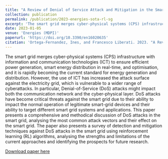 ```yaml
---
title: "A Review of Denial of Service Attack and Mitigation in the Smart Grid Using Reinforcement Learning"
collection: publication
permalink: /publication/2023-energies-sota-rl-sg
excerpt: 'The smart grid merges cyber-physical systems (CPS) infrastructure with information and communication technologies (ICT) to ensure efficient power generation, smart energy distribution in real-time, and optimisation, and it is rapidly becoming the current standard for energy generation and distribution. However, the use of ICT has increased the attack surface against the electricity grid, which is vulnerable to a wider range of cyberattacks. In particular, Denial-of-Service (DoS) attacks might impact both the communication network and the cyber-physical layer. DoS attacks have become critical threats against the smart grid due to their ability to impact the normal operation of legitimate smart-grid devices and their ability to target different smart grid systems and applications. This paper presents a comprehensive and methodical discussion of DoS attacks in the smart grid, analysing the most common attack vectors and their effect on the smart grid. The paper also presents a survey of detection and mitigation techniques against DoS attacks in the smart grid using reinforcement learning (RL) algorithms, analysing the strengths and limitations of the current approaches and identifying the prospects for future research.'
date: 2023-01-05
venue: 'Energies (MDPI)'
paperurl: 'https://doi.org/10.3390/en16020635'
citation: 'Ortega-Fernandez, Ines, and Francesco Liberati. 2023. "A Review of Denial of Service Attack and Mitigation in the Smart Grid Using Reinforcement Learning" Energies 16, no. 2: 635. https://doi.org/10.3390/en16020635'
---
```

The smart grid merges cyber-physical systems (CPS) infrastructure with information and communication technologies (ICT) to ensure efficient power generation, smart energy distribution in real-time, and optimisation, and it is rapidly becoming the current standard for energy generation and distribution. However, the use of ICT has increased the attack surface against the electricity grid, which is vulnerable to a wider range of cyberattacks. In particular, Denial-of-Service (DoS) attacks might impact both the communication network and the cyber-physical layer. DoS attacks have become critical threats against the smart grid due to their ability to impact the normal operation of legitimate smart-grid devices and their ability to target different smart grid systems and applications. This paper presents a comprehensive and methodical discussion of DoS attacks in the smart grid, analysing the most common attack vectors and their effect on the smart grid. The paper also presents a survey of detection and mitigation techniques against DoS attacks in the smart grid using reinforcement learning (RL) algorithms, analysing the strengths and limitations of the current approaches and identifying the prospects for future research.

[Download paper here](https://www.mdpi.com/1996-1073/16/2/635/pdf?version=1672906539)